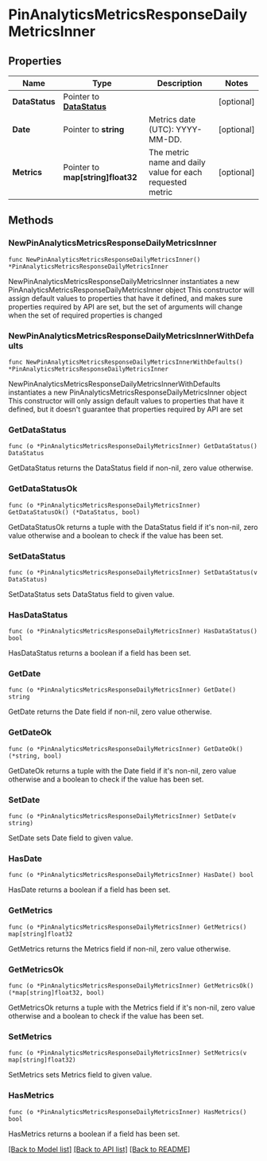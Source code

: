 # PinAnalyticsMetricsResponseDailyMetricsInner

## Properties

Name | Type | Description | Notes
------------ | ------------- | ------------- | -------------
**DataStatus** | Pointer to [**DataStatus**](DataStatus.md) |  | [optional] 
**Date** | Pointer to **string** | Metrics date (UTC): YYYY-MM-DD. | [optional] 
**Metrics** | Pointer to **map[string]float32** | The metric name and daily value for each requested metric | [optional] 

## Methods

### NewPinAnalyticsMetricsResponseDailyMetricsInner

`func NewPinAnalyticsMetricsResponseDailyMetricsInner() *PinAnalyticsMetricsResponseDailyMetricsInner`

NewPinAnalyticsMetricsResponseDailyMetricsInner instantiates a new PinAnalyticsMetricsResponseDailyMetricsInner object
This constructor will assign default values to properties that have it defined,
and makes sure properties required by API are set, but the set of arguments
will change when the set of required properties is changed

### NewPinAnalyticsMetricsResponseDailyMetricsInnerWithDefaults

`func NewPinAnalyticsMetricsResponseDailyMetricsInnerWithDefaults() *PinAnalyticsMetricsResponseDailyMetricsInner`

NewPinAnalyticsMetricsResponseDailyMetricsInnerWithDefaults instantiates a new PinAnalyticsMetricsResponseDailyMetricsInner object
This constructor will only assign default values to properties that have it defined,
but it doesn't guarantee that properties required by API are set

### GetDataStatus

`func (o *PinAnalyticsMetricsResponseDailyMetricsInner) GetDataStatus() DataStatus`

GetDataStatus returns the DataStatus field if non-nil, zero value otherwise.

### GetDataStatusOk

`func (o *PinAnalyticsMetricsResponseDailyMetricsInner) GetDataStatusOk() (*DataStatus, bool)`

GetDataStatusOk returns a tuple with the DataStatus field if it's non-nil, zero value otherwise
and a boolean to check if the value has been set.

### SetDataStatus

`func (o *PinAnalyticsMetricsResponseDailyMetricsInner) SetDataStatus(v DataStatus)`

SetDataStatus sets DataStatus field to given value.

### HasDataStatus

`func (o *PinAnalyticsMetricsResponseDailyMetricsInner) HasDataStatus() bool`

HasDataStatus returns a boolean if a field has been set.

### GetDate

`func (o *PinAnalyticsMetricsResponseDailyMetricsInner) GetDate() string`

GetDate returns the Date field if non-nil, zero value otherwise.

### GetDateOk

`func (o *PinAnalyticsMetricsResponseDailyMetricsInner) GetDateOk() (*string, bool)`

GetDateOk returns a tuple with the Date field if it's non-nil, zero value otherwise
and a boolean to check if the value has been set.

### SetDate

`func (o *PinAnalyticsMetricsResponseDailyMetricsInner) SetDate(v string)`

SetDate sets Date field to given value.

### HasDate

`func (o *PinAnalyticsMetricsResponseDailyMetricsInner) HasDate() bool`

HasDate returns a boolean if a field has been set.

### GetMetrics

`func (o *PinAnalyticsMetricsResponseDailyMetricsInner) GetMetrics() map[string]float32`

GetMetrics returns the Metrics field if non-nil, zero value otherwise.

### GetMetricsOk

`func (o *PinAnalyticsMetricsResponseDailyMetricsInner) GetMetricsOk() (*map[string]float32, bool)`

GetMetricsOk returns a tuple with the Metrics field if it's non-nil, zero value otherwise
and a boolean to check if the value has been set.

### SetMetrics

`func (o *PinAnalyticsMetricsResponseDailyMetricsInner) SetMetrics(v map[string]float32)`

SetMetrics sets Metrics field to given value.

### HasMetrics

`func (o *PinAnalyticsMetricsResponseDailyMetricsInner) HasMetrics() bool`

HasMetrics returns a boolean if a field has been set.


[[Back to Model list]](../README.md#documentation-for-models) [[Back to API list]](../README.md#documentation-for-api-endpoints) [[Back to README]](../README.md)


